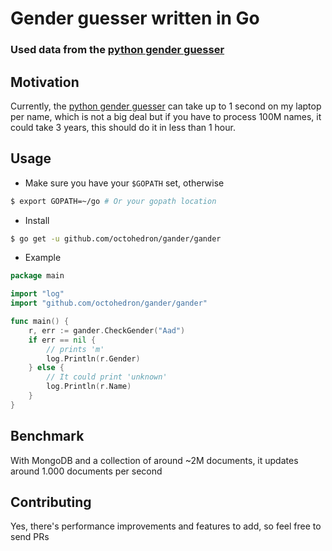 # Gender guesser written in Go

### Used data from the [python gender guesser](https://github.com/lead-ratings/gender-guesser)

## Motivation

Currently, the [python gender guesser](https://github.com/lead-ratings/gender-guesser) can take up to 1 second on my laptop per name, which is not a big deal but if you have to process 100M names, it could take 3 years, this should do it in less than 1 hour.

## Usage

+ Make sure you have your `$GOPATH` set, otherwise 

```bash
$ export GOPATH=~/go # Or your gopath location
```

+ Install

```bash
$ go get -u github.com/octohedron/gander/gander
```

+ Example

```go
package main

import "log"
import "github.com/octohedron/gander/gander"

func main() {
	r, err := gander.CheckGender("Aad")
	if err == nil {
		// prints 'm'
		log.Println(r.Gender)
	} else {
		// It could print 'unknown'
		log.Println(r.Name)
    }
}
```

## Benchmark

With MongoDB and a collection of around ~2M documents, it updates around 1.000 documents per second

## Contributing

Yes, there's performance improvements and features to add, so feel free to send PRs